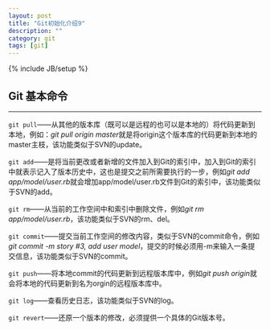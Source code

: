```yaml
---
layout: post
title: "Git初始化介绍9"
description: ""
category: git
tags: [git]
---
```

{% include JB/setup %}
## Git 基本命令   ##  
* * *

```git pull```——从其他的版本库（既可以是远程的也可以是本地的）将代码更新到本地，例如：*git pull origin master*就是将origin这个版本库的代码更新到本地的master主枝，该功能类似于SVN的update。

```git add```——是将当前更改或者新增的文件加入到Git的索引中，加入到Git的索引中就表示记入了版本历史中，这也是提交之前所需要执行的一步，例如*git add app/model/user.rb*就会增加app/model/user.rb文件到Git的索引中，该功能类似于SVN的add。

```git rm```——从当前的工作空间中和索引中删除文件，例如*git rm app/model/user.rb*，该功能类似于SVN的rm、del。

```git commit```——提交当前工作空间的修改内容，类似于SVN的commit命令，例如*git commit -m story #3, add user model*，提交的时候必须用-m来输入一条提交信息，该功能类似于SVN的commit。

```git push```——将本地commit的代码更新到远程版本库中，例如*git push origin*就会将本地的代码更新到名为orgin的远程版本库中。

```git log```——查看历史日志，该功能类似于SVN的log。

```git revert```——还原一个版本的修改，必须提供一个具体的Git版本号。 
